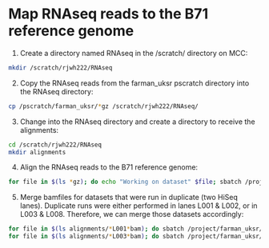 # Map RNAseq reads to the B71 reference genome
1. Create a directory named RNAseq in the /scratch/ directory on MCC:
```bash
mkdir /scratch/rjwh222/RNAseq
```
2. Copy the RNAseq reads from the farman_uksr pscratch directory into the RNAseq directory:
```bash
cp /pscratch/farman_uksr/*gz /scratch/rjwh222/RNAseq/
```
3. Change into the RNAseq directory and create a directory to receive the alignments:
```bash
cd /scratch/rjwh222/RNAseq
mkdir alignments
```
4. Align the RNAseq reads to the B71 reference genome:
```bash
for file in $(ls *gz); do echo "Working on dataset" $file; sbatch /project/farman_uksr/BASH_SCRIPTS/HISAT2.sh $file; done
```
5. Merge bamfiles for datasets that were run in duplicate (two HiSeq lanes). Duplicate runs were either performed in lanes L001 & L002, or in L003 & L008. Therefore, we can merge those datasets accordingly:
```bash
for file in $(ls alignments/*L001*bam); do sbatch /project/farman_uksr/BASH_SCRIPTS/Sambamba-merge.sh $file ${file/L001/L002}; done
for file in $(ls alignments/*L003*bam); do sbatch /project/farman_uksr/BASH_SCRIPTS/Sambamba-merge.sh $file ${file/L003/L008}; done
```
 
